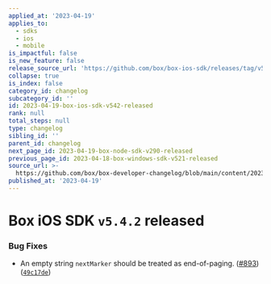 ```yaml
---
applied_at: '2023-04-19'
applies_to:
  - sdks
  - ios
  - mobile
is_impactful: false
is_new_feature: false
release_source_url: 'https://github.com/box/box-ios-sdk/releases/tag/v5.4.2'
collapse: true
is_index: false
category_id: changelog
subcategory_id: ''
id: 2023-04-19-box-ios-sdk-v542-released
rank: null
total_steps: null
type: changelog
sibling_id: ''
parent_id: changelog
next_page_id: 2023-04-19-box-node-sdk-v290-released
previous_page_id: 2023-04-18-box-windows-sdk-v521-released
source_url: >-
  https://github.com/box/box-developer-changelog/blob/main/content/2023/04-19-box-ios-sdk-v542-released.md
published_at: '2023-04-19'
---
```

# Box iOS SDK `v5.4.2` released

### Bug Fixes

* An empty string `nextMarker` should be treated as end-of-paging. ([#893][1]) ([`49c17de`][2])

[1]: https://github.com/box/box-ios-sdk/issues/893

[2]: https://github.com/box/box-ios-sdk/commit/49c17de588fcffcd2d151ce9047ebc09965f80ce